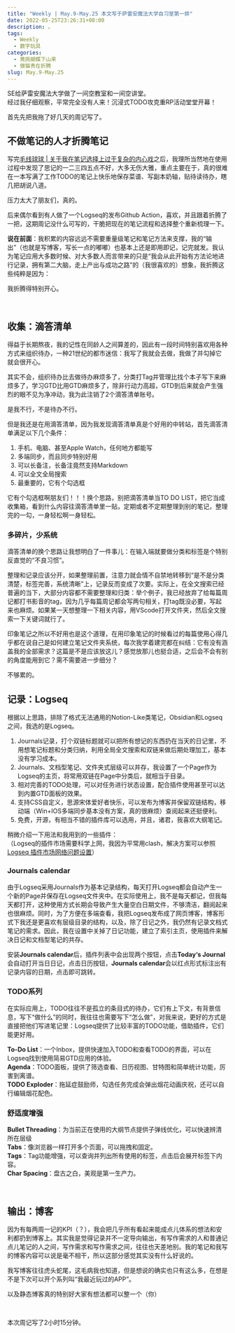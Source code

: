 ```yaml
---
title: "Weekly | May.9-May.25 本文写于萨雷安魔法大学自习室第一排"
date: 2022-05-25T23:26:31+08:00
description: 。
tags:
  - Weekly
  - 数字玩具
categories:
  - 竟挑蝴蝶下山来
  - 做猫贵在折腾
slug: May.9-May.25
---
```


SE给萨雷安魔法大学做了一间空教室和一间空讲堂。  
经过我仔细观察，平常完全没有人来！沉浸式TODO攻克重RP活动堂堂开幕！

首先先把我拖了好几天的周记写了。



## 不做笔记的人才折腾笔记

写完[毛线球球 | 关于我在笔记选择上过于复杂的内心戏](https://mantyke.icu/2022/seeds/)之后，我理所当然地在使用过程中发现了思记的一二三四五点不好，大多无伤大雅，重点主要在于，真的很难在一本写满了工作TODO的笔记上快乐地保存菜谱、写副本奶轴，贴待读待办，瞎几把胡说八道。

压力太大了朋友们，真的。

后来偶尔看到有人做了一个Logseq的发布Github Action，喜欢，并且跟着折腾了一把，这期周记没什么可写的，干脆把现在的笔记流程和选择整个重新梳理一下。

**说在前面**：我积累的内容远远不需要重量级笔记和笔记方法来支撑，我的“输出”（也就是写博客，写长一点的嘟嘟）也基本上还是即用即记，记完就发。我认为笔记应用大多数时候、对大多数人而言带来的只是“我会从此开始有方法论地进行记录，拥有第二大脑，走上产出与成功之路”的（我很喜欢的）想象，我折腾这些纯粹是因为：

我折腾得特别开心。

<br>

## 收集：滴答清单

得益于长期熬夜，我的记性在同龄人之间算差的，因此有一段时间特别喜欢用各种方式来组织待办，一种21世纪的都市迷信：我写了我就会去做，我做了并勾掉它就会很开心。

其实不会，组织待办比去做待办麻烦多了，分类打Tag并管理比找个本子写下来麻烦多了，学习GTD比用GTD麻烦多了，除非行动力高超，GTD到后来就会产生强烈的眼不见为净冲动，我为此注销了2个滴答清单账号。

是我不行，不是待办不行。

但是我还是在用滴答清单，因为我发现滴答清单真是个好用的中转站，首先滴答清单满足以下几个条件：

1. 手机、电脑、甚至Apple Watch，任何地方都能写
2. 多端同步，而且同步特别好用
3. 可以长备注，长备注竟然支持Markdown
4. 可以全文全局搜索
5. 最重要的，它有个勾选框

它有个勾选框啊朋友们！！！换个思路，别把滴答清单当TO DO LIST，把它当成收集箱，看到什么内容往滴答清单里一贴，定期或者不定期整理到别的笔记，整理完的一勾，一身轻松啊一身轻松。



### 多碎片，少系统

滴答清单的换个思路让我想明白了一件事儿：在输入端就要做分类和标签是个特别反直觉的“不良习惯”。

整理和记录应该分开，如果整理前置，注意力就会情不自禁地转移到“是不是分类清楚，标签完善，系统清晰”上，记录反而变成了次要。实际上，在全文搜索已经普遍的当下，大部分内容都不需要整理和归类：举个例子，我已经放弃了给每篇周记都打书影音的tag，因为几乎每篇周记都会写两句相关，打tag既没必要，写起来也麻烦。如果某一天想整理一下相关内容，用VScode打开文件夹，然后全文搜索一下关键词就行了。

印象笔记之所以不好用也是这个道理，在用印象笔记的时候看过的每篇使用心得几乎都在说自己是如何建立笔记文件夹系统，每次我学着建完都在纠结：它有没有涵盖我的全部需求？这篇是不是应该放这儿？感觉放那儿也挺合适，之后会不会有别的角度能用到它？需不需要进一步细分？

不够累的。



## 记录：Logseq

根据以上思路，排除了格式无法通用的Notion-Like类笔记，Obsidian和Logseq之间，我选的是Logseq。

1. Journals记录，打个双链标题就可以把所有想记的东西扔在当天的日记里，不用想笔记标题和分类归纳，利用全局全文搜索和双链来做后期处理加工，基本没有学习成本。
2. Journals、文档型笔记、文件夹式层级可以并存，我设置了一个Page作为Logseq的主页，将常用双链在Page中分类后，就相当于目录。
3. 相对完善的TODO处理，可以对任务进行状态设置，配合插件使用甚至可以达到内置GTD面板的效果。
4. 支持CSS自定义，思源宋体爱好者快乐，可以发布为博客并保留双链结构，移动端（Win+IOS多端同步基本没有方案，真的很麻烦）查阅起来还挺便利。
5. 免费，开源，有相当不错的插件库可以选用，并且，诸君，我喜欢大纲笔记。

稍微介绍一下用法和我用到的一些插件：  
（Logseq的插件市场需要科学上网，我因为平常用clash，解决方案可以参照[Logseq 插件市场网络问题设置](https://anotherdayu.com/2022/567/)）

### Journals calendar

由于Logseq采用Journals作为基本记录结构，每天打开Logseq都会自动产生一个新的Page并保存在Logseq文件夹中。在实际使用上，我不是每天都记，但我每天都打开，这种使用方式长期会导致产生大量空白日期文件，不够清洁，翻阅起来也很麻烦。同时，为了方便在多端查看，我把Logseq发布成了网页博客，博客形式下我还是更喜欢有层级目录的结构，以及，除了日记之外，我仍然有记录文档式笔记的需求。因此，我在设置中关掉了日记功能，建立了索引主页，使用插件来解决日记和文档型笔记的共存。

安装**Journals calendar**后，插件列表中会出现两个按钮，点击**Today‘s Journal**会自动打开当日日记，点击日历按钮，**Journals calendar**会以红点形式标注出有记录内容的日期，点击即可跳转。

### TODO系列

在实际应用上，TODO往往不是孤立的条目式的待办，它们有上下文，有背景信息，写下“做什么”的同时，我往往也需要写下“怎么做”，对我来说，更好的方式是直接把他们写进笔记里：Logseq提供了比较丰富的TODO功能，借助插件，它们能更好用。

**To-Do List**：一个Inbox，提供快速加入TODO和查看TODO的界面，可以在Logseq找到使用简易GTD应用的体验。  
**Agenda**：TODO面板，提供了筛选查看、日历视图、甘特图和简单统计功能，厉害到离谱。  
**TODO Exploder**：拖延症鼓励师，勾选任务完成会弹出烟花动画庆祝，还可以自行编辑烟花配色。  

### 舒适度增强

**Bullet Threading**：为当前正在使用的大纲节点提供子弹线优化，可以快速辨清所在层级  
**Tabs**：像浏览器一样打开多个页面，可以拖拽和固定。  
**Tags**：Tag功能增强，可以查询并列出所有使用的标签，点击后会展开标签下内容。  
**Char Spacing**：盘古之白，美观是第一生产力。

<br>

## 输出：博客

因为有每两周一记的KPI（？），我会把几乎所有看起来能成点儿体系的想法和安利都扔到博客上。其实我是觉得记录并不一定导向输出，有写作需求的人和普通记点儿笔记的人之间，写作需求和写作需求之间，往往也天差地别。我的笔记和我写的博客内容可以说是毫不相干，所以这部分感觉其实没有什么好说的。

我写博客往往虎头蛇尾，这毛病我也知道，但是想说的确实也只有这么多，在想是不是下次可以开个系列叫“我最近玩过的APP”。

以及静态博客真的特别好大家有想法都可以整一个（你）

<br>

本次周记写了2小时15分钟。

